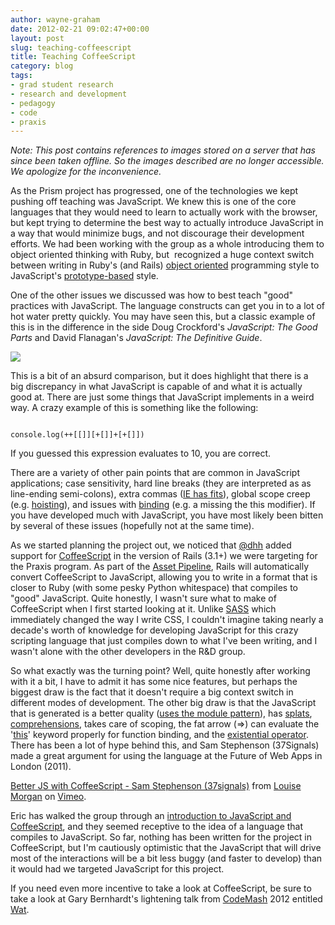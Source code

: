 ```yaml
---
author: wayne-graham
date: 2012-02-21 09:02:47+00:00
layout: post
slug: teaching-coffeescript
title: Teaching CoffeeScript
category: blog
tags:
- grad student research
- research and development
- pedagogy
- code
- praxis
---
```


*Note: This post contains references to images stored on a server that has since been taken offline. So the images described are no longer accessible. We apologize for the inconvenience.*

As the Prism project has progressed, one of the technologies we kept pushing off teaching was JavaScript. We knew this is one of the core languages that they would need to learn to actually work with the browser, but kept trying to determine the best way to actually introduce JavaScript in a way that would minimize bugs, and not discourage their development efforts. We had been working with the group as a whole introducing them to object oriented thinking with Ruby, but  recognized a huge context switch between writing in Ruby's (and Rails) [object oriented](http://en.wikipedia.org/wiki/Object-oriented_programming) programming style to JavaScript's [prototype-based](http://en.wikipedia.org/wiki/Prototype-based_programming) style.

One of the other issues we discussed was how to best teach "good" practices with JavaScript. The language constructs can get you in to a lot of hot water pretty quickly. You may have seen this, but a classic example of this is in the difference in the side Doug Crockford's _JavaScript: The Good Parts_ and David Flanagan's _JavaScript: The Definitive Guide_.

![](http://img.anongallery.org/img/2/0/javascript-the-good-parts-the-definitive-guide.jpg)

This is a bit of an absurd comparison, but it does highlight that there is a big discrepancy in what JavaScript is capable of and what it is actually good at. There are just some things that JavaScript implements in a weird way. A crazy example of this is something like the following:

```

console.log(++[[]][+[]]+[+[]])

```

If you guessed this expression evaluates to 10, you are correct.

There are a variety of other pain points that are common in JavaScript applications; case sensitivity, hard line breaks (they are interpreted as as line-ending semi-colons), extra commas ([IE has fits](http://www.enterprisedojo.com/2010/12/19/beware-the-trailing-comma-of-death/)), global scope creep (e.g. [hoisting](http://www.adequatelygood.com/2010/2/JavaScript-Scoping-and-Hoisting)), and issues with [binding](http://www.alistapart.com/articles/getoutbindingsituations) (e.g. a missing the this modifier). If you have developed much with JavaScript, you have most likely been bitten by several of these issues (hopefully not at the same time).

As we started planning the project out, we noticed that [@dhh](https://twitter.com/#!/dhh) added support for [CoffeeScript](http://coffeescript.org/) in the version of Rails (3.1+) we were targeting for the Praxis program. As part of the [Asset Pipeline](http://guides.rubyonrails.org/asset_pipeline.html), Rails will automatically convert CoffeeScript to JavaScript, allowing you to write in a format that is closer to Ruby (with some pesky Python whitespace) that compiles to "good" JavaScript. Quite honestly, I wasn't sure what to make of CoffeeScript when I first started looking at it. Unlike [SASS](http://sass-lang.com/) which immediately changed the way I write CSS, I couldn't imagine taking nearly a decade's worth of knowledge for developing JavaScript for this crazy scripting language that just compiles down to what I've been writing, and I wasn't alone with the other developers in the R&D group.

So what exactly was the turning point? Well, quite honestly after working with it a bit, I have to admit it has some nice features, but perhaps the biggest draw is the fact that it doesn't require a big context switch in different modes of development. The other big draw is that the JavaScript that is generated is a better quality ([uses the module pattern](http://www.adequatelygood.com/2010/3/JavaScript-Module-Pattern-In-Depth)), has [splats](http://coffeescript.org/#splats), [comprehensions](http://coffeescript.org/#loops), takes care of scoping, the fat arrow (=>) can evaluate the '[this](http://www.digital-web.com/articles/scope_in_javascript/)' keyword properly for function binding, and the [existential operator](http://coffeescript.org/#operators). There has been a lot of hype behind this, and Sam Stephenson (37Signals) made a great argument for using the language at the Future of Web Apps in London (2011).



[Better JS with CoffeeScript - Sam Stephenson (37signals)](http://vimeo.com/35258313) from [Louise Morgan](http://vimeo.com/user10059996) on [Vimeo](http://vimeo.com).

Eric has walked the group through an [introduction to JavaScript and CoffeeScript](https://praxis.scholarslab.org/topics/intro-to-javascript/), and they seemed receptive to the idea of a language that compiles to JavaScript. So far, nothing has been written for the project in CoffeeScript, but I'm cautiously optimistic that the JavaScript that will drive most of the interactions will be a bit less buggy (and faster to develop) than it would had we targeted JavaScript for this project.

If you need even more incentive to take a look at CoffeeScript, be sure to take a look at Gary Bernhardt's lightening talk from [CodeMash](http://codemash.org/) 2012 entitled [Wat](https://www.destroyallsoftware.com/talks/wat).
